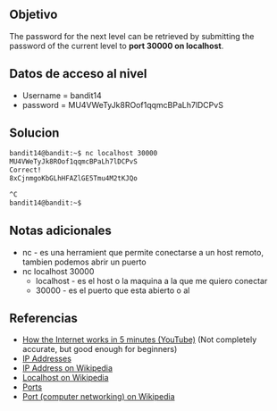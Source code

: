 ## Objetivo
The password for the next level can be retrieved by submitting the password of the current level to **port 30000 on localhost**.
## Datos de acceso al nivel
* Username = bandit14
* password = MU4VWeTyJk8ROof1qqmcBPaLh7lDCPvS
## Solucion
````bash
bandit14@bandit:~$ nc localhost 30000
MU4VWeTyJk8ROof1qqmcBPaLh7lDCPvS
Correct!
8xCjnmgoKbGLhHFAZlGE5Tmu4M2tKJQo

^C
bandit14@bandit:~$
````
## Notas adicionales
- nc - es una herramient que permite conectarse a un host remoto, tambien podemos abrir un puerto
- nc localhost 30000
	- localhost - es el host o la maquina a la que me quiero conectar
	- 30000 - es el puerto que esta abierto o al
## Referencias
-  [How the Internet works in 5 minutes (YouTube)](https://www.youtube.com/watch?v=7_LPdttKXPc) (Not completely accurate, but good enough for beginners)
- [IP Addresses](https://computer.howstuffworks.com/web-server5.htm)
- [IP Address on Wikipedia](https://en.wikipedia.org/wiki/IP_address)
- [Localhost on Wikipedia](https://en.wikipedia.org/wiki/Localhost)
- [Ports](https://computer.howstuffworks.com/web-server8.htm)
- [Port (computer networking) on Wikipedia](https://en.wikipedia.org/wiki/Port_(computer_networking))
